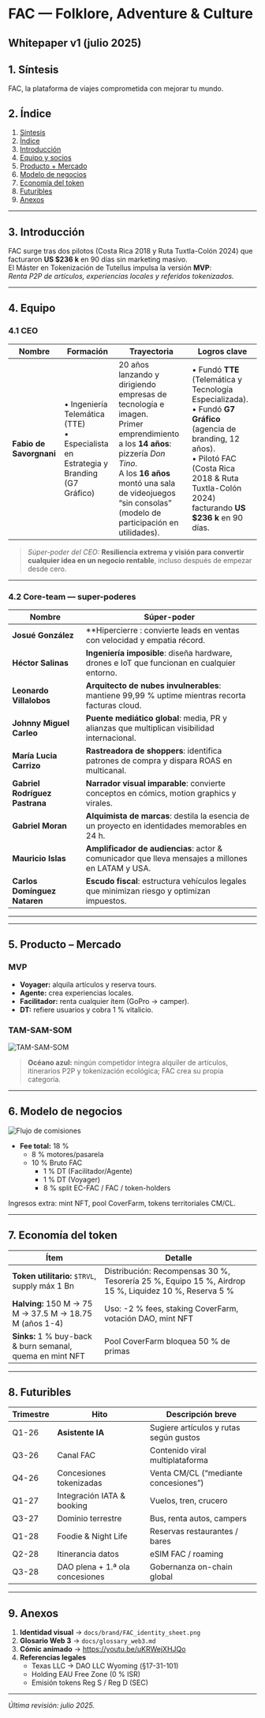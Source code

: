 # FAC — Folklore, Adventure & Culture  
## Whitepaper v1  (julio 2025)

## 1. Síntesis  
FAC, la plataforma de viajes comprometida con mejorar tu mundo.

## 2. Índice
1. [Síntesis](#1-síntesis)  
2. [Índice](#2-índice)  
3. [Introducción](#3-introducción)  
4. [Equipo y socios](#4-equipo-y-socios)  
5. [Producto + Mercado](#5-producto--mercado)  
6. [Modelo de negocios](#6-modelo-de-negocios)  
7. [Economía del token](#7-economía-del-token)  
8. [Futuribles](#8-futuribles)  
9. [Anexos](#9-anexos)

---

## 3. Introducción
FAC surge tras dos pilotos (Costa Rica 2018 y Ruta Tuxtla-Colón 2024) que facturaron **US $236 k** en 90 días sin marketing masivo.  
El Máster en Tokenización de Tutellus impulsa la versión **MVP**:  
*Renta P2P de artículos, experiencias locales y referidos tokenizados.*

---

## 4. Equipo

### 4.1 CEO

| Nombre | Formación | Trayectoria | Logros clave |
|--------|-----------|-------------|--------------|
| **Fabio de Savorgnani** | • Ingeniería Telemática (TTE)  <br>• Especialista en Estrategia y Branding (G7 Gráfico) | 20 años lanzando y dirigiendo empresas de tecnología e imagen.  <br>Primer emprendimiento a los **14 años**: pizzería *Don Tino*.  <br>A los **16 años** montó una sala de videojuegos “sin consolas” (modelo de participación en utilidades). | • Fundó **TTE** (Telemática y Tecnología Especializada).  <br>• Fundó **G7 Gráfico** (agencia de branding, 12 años).  <br>• Pilotó FAC (Costa Rica 2018 & Ruta Tuxtla-Colón 2024) facturando **US $236 k** en 90 días. |

> *Súper-poder del CEO:* **Resiliencia extrema y visión para convertir cualquier idea en un negocio rentable**, incluso después de empezar desde cero.

---

### 4.2 Core-team — super-poderes

| Nombre | Súper-poder |
|--------|-------------|
| **Josué González** | **Hipercierre : convierte leads en ventas con velocidad y empatia récord. |
| **Héctor Salinas** | **Ingeniería imposible**: diseña hardware, drones e IoT que funcionan en cualquier entorno. |
| **Leonardo Villalobos** | **Arquitecto de nubes invulnerables**: mantiene 99,99 % uptime mientras recorta facturas cloud. |
| **Johnny Miguel Carleo** | **Puente mediático global**: media, PR y alianzas que multiplican visibilidad internacional. |
| **María Lucia Carrizo** | **Rastreadora de shoppers**: identifica patrones de compra y dispara ROAS en multicanal. |
| **Gabriel Rodríguez Pastrana** | **Narrador visual imparable**: convierte conceptos en cómics, motion graphics y virales. |
| **Gabriel Moran** | **Alquimista de marcas**: destila la esencia de un proyecto en identidades memorables en 24 h. |
| **Mauricio Islas** | **Amplificador de audiencias**: actor & comunicador que lleva mensajes a millones en LATAM y USA. |
| **Carlos Domínguez Nataren** | **Escudo fiscal**: estructura vehículos legales que minimizan riesgo y optimizan impuestos. |

---
---

## 5. Producto – Mercado
### MVP
- **Voyager:** alquila artículos y reserva tours.  
- **Agente:** crea experiencias locales.  
- **Facilitador:** renta cualquier ítem (GoPro → camper).  
- **DT:** refiere usuarios y cobra 1 % vitalicio.

### TAM-SAM-SOM  
![TAM-SAM-SOM](docs/graphics/TAM_SAM_SOM.svg)

> **Océano azul:** ningún competidor integra alquiler de artículos, itinerarios P2P y tokenización ecológica; FAC crea su propia categoría.

---

## 6. Modelo de negocios
![Flujo de comisiones](docs/graphics/flow_commission.svg)

- **Fee total:** 18 %  
  - 8 % motores/pasarela  
  - 10 % Bruto FAC  
    - 1 % DT (Facilitador/Agente)  
    - 1 % DT (Voyager)  
    - 8 % split EC-FAC / FAC / token-holders

Ingresos extra: mint NFT, pool CoverFarm, tokens territoriales CM/CL.

---

## 7. Economía del token
| Ítem | Detalle |
|------|---------|
| **Token utilitario:** `$TRVL`, supply máx 1 Bn | Distribución: Recompensas 30 %, Tesorería 25 %, Equipo 15 %, Airdrop 15 %, Liquidez 10 %, Reserva 5 % |
| **Halving:** 150 M → 75 M → 37.5 M → 18.75 M (años 1-4) | Uso: -2 % fees, staking CoverFarm, votación DAO, mint NFT |
| **Sinks:** 1 % buy-back & burn semanal, quema en mint NFT | Pool CoverFarm bloquea 50 % de primas |

---

## 8. Futuribles
| Trimestre | Hito | Descripción breve |
|-----------|------|-------------------|
| Q1-26 | **Asistente IA** | Sugiere artículos y rutas según gustos |
| Q3-26 | Canal FAC | Contenido viral multiplataforma |
| Q4-26 | Concesiones tokenizadas | Venta CM/CL (“mediante concesiones”) |
| Q1-27 | Integración IATA & booking | Vuelos, tren, crucero |
| Q3-27 | Dominio terrestre | Bus, renta autos, campers |
| Q1-28 | Foodie & Night Life | Reservas restaurantes / bares |
| Q2-28 | Itinerancia datos | eSIM FAC / roaming |
| Q3-28 | DAO plena + 1.ª ola concesiones | Gobernanza on-chain global |

---

## 9. Anexos
1. **Identidad visual** → `docs/brand/FAC_identity_sheet.png`  
2. **Glosario Web 3** → `docs/glossary_web3.md`  
3. **Cómic animado** → <https://youtu.be/uKRWejXHJQo>  
4. **Referencias legales**  
   - Texas LLC → DAO LLC Wyoming (§17-31-101)  
   - Holding EAU Free Zone (0 % ISR)  
   - Emisión tokens Reg S / Reg D (SEC)

---

*Última revisión: julio 2025.*
